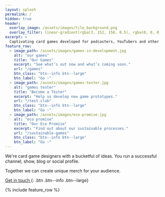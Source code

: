 ```yaml
---
layout: splash
permalink: /
hidden: true
header:
  overlay_image: /assets/images/tile_background.png
  overlay_filter: linear-gradient(rgba(3, 152, 158, 0.5), rgba(0, 0, 0, 0.5))
excerpt: >
  Captivating card games developed for podcasters, YouTubers and other content creators.
feature_row:
  - image_path: /assets/images/games-in-development.jpg
    alt: "our games"
    title: "Our Games"
    excerpt: "See what’s out now and what’s coming soon."
    url: "/games"
    btn_class: "btn--info btn--large"
    btn_label: "Go ›"
  - image_path: /assets/images/games-tester.jpg
    alt: "games tester"
    title: "Become a Tester"
    excerpt: "Help us develop new game prototypes."
    url: "/test-club"
    btn_class: "btn--info btn--large"
    btn_label: "Go ›"
  - image_path: /assets/images/eco-promise.jpg
    alt: "eco promise"
    title: "Our Eco Promise"
    excerpt: "Find out about our sustainable processes."
    url: "/sustainable-games"
    btn_class: "btn--info btn--large"
    btn_label: "Go ›"      
---
```


We're card game designers with a bucketful of ideas. You run a successful channel, show, blog or social profile.

Together we can create unique merch for your audience.

[Get in touch <i class="fa fa-angle-right"></i>](/contact){: .btn .btn--info .btn--large}

{% include feature_row %}
